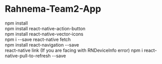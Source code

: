 # Rahnema-Team2-App

npm install<br />
npm install react-native-action-button<br />
npm install react-native-vector-icons<br />
npm i --save react-native fetch <br/>
npm install react-navigation --save <br />
react-native link (If you are facing with RNDeviceInfo error)
npm i react-native-pull-to-refresh --save